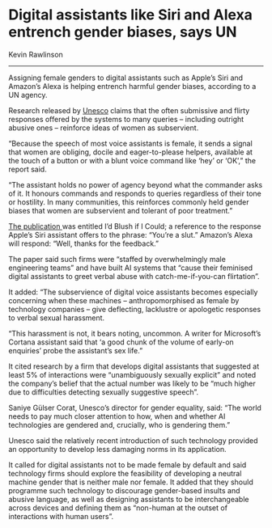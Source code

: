 # Digital assistants like Siri and Alexa entrench gender biases, says UN

Kevin Rawlinson

---

Assigning female genders to digital assistants such as Apple’s Siri and Amazon’s Alexa is helping entrench harmful gender biases, according to a UN agency.

Research released by [Unesco](https://www.theguardian.com/world/unesco) claims that the often submissive and flirty responses offered by the systems to many queries – including outright abusive ones – reinforce ideas of women as subservient.

“Because the speech of most voice assistants is female, it sends a signal that women are obliging, docile and eager-to-please helpers, available at the touch of a button or with a blunt voice command like ‘hey’ or ‘OK’,” the report said.

“The assistant holds no power of agency beyond what the commander asks of it. It honours commands and responds to queries regardless of their tone or hostility. In many communities, this reinforces commonly held gender biases that women are subservient and tolerant of poor treatment.”

[The publication ](https://unesdoc.unesco.org/ark:/48223/pf0000367416.page=1)was entitled I’d Blush if I Could; a reference to the response Apple’s Siri assistant offers to the phrase: “You’re a slut.” Amazon’s Alexa will respond: “Well, thanks for the feedback.”

The paper said such firms were “staffed by overwhelmingly male engineering teams” and have built AI systems that “cause their feminised digital assistants to greet verbal abuse with catch-me-if-you-can flirtation”.

It added: “The subservience of digital voice assistants becomes especially concerning when these machines – anthropomorphised as female by technology companies – give deflecting, lacklustre or apologetic responses to verbal sexual harassment.

“This harassment is not, it bears noting, uncommon. A writer for Microsoft’s Cortana assistant said that ‘a good chunk of the volume of early-on enquiries’ probe the assistant’s sex life.”

It cited research by a firm that develops digital assistants that suggested at least 5% of interactions were “unambiguously sexually explicit” and noted the company’s belief that the actual number was likely to be “much higher due to difficulties detecting sexually suggestive speech”.

Saniye Gülser Corat, Unesco’s director for gender equality, said: “The world needs to pay much closer attention to how, when and whether AI technologies are gendered and, crucially, who is gendering them.”

Unesco said the relatively recent introduction of such technology provided an opportunity to develop less damaging norms in its application.

It called for digital assistants not to be made female by default and said technology firms should explore the feasibility of developing a neutral machine gender that is neither male nor female. It added that they should programme such technology to discourage gender-based insults and abusive language, as well as designing assistants to be interchangeable across devices and defining them as “non-human at the outset of interactions with human users”.